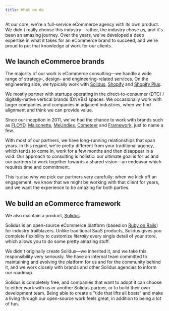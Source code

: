 ```yaml
---
title: What we do
---
```


At our core, we're a full-service eCommerce agency with its own product. We didn't really choose
this industry—rather, the industry chose us, and it's been an amazing journey. Over the years, we've
developed a deep expertise in what it takes for an eCommerce brand to succeed, and we're proud to
put that knowledge at work for our clients.

## We launch eCommerce brands

The majority of our work is eCommerce consulting—we handle a wide range of strategy-, design- and
engineering-related services. On the engineering side, we typically work with
[Solidus](#we-build-an-ecommerce-framework), [Shopify](https://shopify.com) and
[Shopify Plus](https://shopify.com/plus).

We mostly partner with startups operating in the direct-to-consumer (DTC) / digitally-native
vertical brands (DNVBs) spaces. We occasionally work with larger companies and companies in
adjacent industries, when we find alignment and think we can provide value.

Since our inception in 2011, we've had the chance to work with brands such as
[FLOYD](https://floydhome.com), [Maisonette](https://www.maisonette.com),
[MeUndies](https://meundies.com), [Cometeer](https://cometeer.com) and
[Framework](https://frame.work), just to name a few.

With most of our partners, we have long-running relationships that span years. In this regard, we're
pretty different from your traditional agency, which tends to come in, work for a few months and
then disappear in a void. Our approach to consulting is holistic: our ultimate goal is for us and
our partners to work together towards a shared vision—an endeavor which requires time and
commitment.

This is also why we pick our partners very carefully: when we kick off an engagement, we know that
we might be working with that client for years, and we want the experience to be amazing for both
parties.

## We build an eCommerce framework

We also maintain a product, [Solidus](https://solidus.io).

Solidus is an open-source eCommerce platform (based on [Ruby on Rails](https://rubyonrails.org)) for
industry trailblazers. Unlike traditional SaaS products, Solidus gives you complete flexibility to
customize _literally_ every single detail of your store, which allows you to do some pretty amazing
stuff.

We didn't originally create Solidus—we inherited it, and we take this responsibility very seriously.
We have an internal team committed to maintaining and evolving the platform for us and for the
community behind it, and we work closely with brands and other Solidus agencies to inform our
roadmap.

Solidus is completely free, and companies that want to adopt it can choose to either work with us or
another Solidus partner, or to build their own development team. Being able to create a "tide that
lifts all boats" and make a living through our open-source work feels great, in addition to being a
lot of fun.
